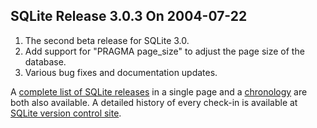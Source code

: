## SQLite Release 3\.0\.3 On 2004\-07\-22

1. The second beta release for SQLite 3\.0\.
2. Add support for "PRAGMA page\_size" to adjust the page size of
the database.
3. Various bug fixes and documentation updates.



A [complete list of SQLite releases](../changes.html)
 in a single page and a [chronology](../chronology.html) are both also available.
 A detailed history of every
 check\-in is available at
 [SQLite version control site](https://www.sqlite.org/src/timeline).


